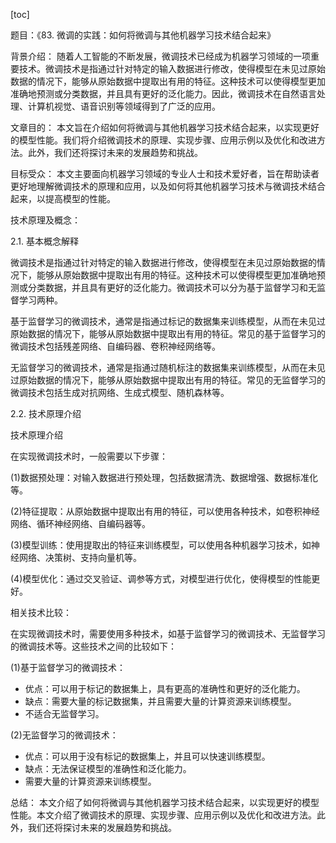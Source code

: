 
[toc]                    
                
                
题目：《83. 微调的实践：如何将微调与其他机器学习技术结合起来》

背景介绍：
随着人工智能的不断发展，微调技术已经成为机器学习领域的一项重要技术。微调技术是指通过针对特定的输入数据进行修改，使得模型在未见过原始数据的情况下，能够从原始数据中提取出有用的特征。这种技术可以使得模型更加准确地预测或分类数据，并且具有更好的泛化能力。因此，微调技术在自然语言处理、计算机视觉、语音识别等领域得到了广泛的应用。

文章目的：
本文旨在介绍如何将微调与其他机器学习技术结合起来，以实现更好的模型性能。我们将介绍微调技术的原理、实现步骤、应用示例以及优化和改进方法。此外，我们还将探讨未来的发展趋势和挑战。

目标受众：
本文主要面向机器学习领域的专业人士和技术爱好者，旨在帮助读者更好地理解微调技术的原理和应用，以及如何将其他机器学习技术与微调技术结合起来，以提高模型的性能。

技术原理及概念：

2.1. 基本概念解释

微调技术是指通过针对特定的输入数据进行修改，使得模型在未见过原始数据的情况下，能够从原始数据中提取出有用的特征。这种技术可以使得模型更加准确地预测或分类数据，并且具有更好的泛化能力。微调技术可以分为基于监督学习和无监督学习两种。

基于监督学习的微调技术，通常是指通过标记的数据集来训练模型，从而在未见过原始数据的情况下，能够从原始数据中提取出有用的特征。常见的基于监督学习的微调技术包括残差网络、自编码器、卷积神经网络等。

无监督学习的微调技术，通常是指通过随机标注的数据集来训练模型，从而在未见过原始数据的情况下，能够从原始数据中提取出有用的特征。常见的无监督学习的微调技术包括生成对抗网络、生成式模型、随机森林等。

2.2. 技术原理介绍

技术原理介绍

在实现微调技术时，一般需要以下步骤：

(1)数据预处理：对输入数据进行预处理，包括数据清洗、数据增强、数据标准化等。

(2)特征提取：从原始数据中提取出有用的特征，可以使用各种技术，如卷积神经网络、循环神经网络、自编码器等。

(3)模型训练：使用提取出的特征来训练模型，可以使用各种机器学习技术，如神经网络、决策树、支持向量机等。

(4)模型优化：通过交叉验证、调参等方式，对模型进行优化，使得模型的性能更好。

相关技术比较：

在实现微调技术时，需要使用多种技术，如基于监督学习的微调技术、无监督学习的微调技术等。这些技术之间的比较如下：

(1)基于监督学习的微调技术：

- 优点：可以用于标记的数据集上，具有更高的准确性和更好的泛化能力。
- 缺点：需要大量的标记数据集，并且需要大量的计算资源来训练模型。
- 不适合无监督学习。

(2)无监督学习的微调技术：

- 优点：可以用于没有标记的数据集上，并且可以快速训练模型。
- 缺点：无法保证模型的准确性和泛化能力。
- 需要大量的计算资源来训练模型。

总结：
本文介绍了如何将微调与其他机器学习技术结合起来，以实现更好的模型性能。本文介绍了微调技术的原理、实现步骤、应用示例以及优化和改进方法。此外，我们还将探讨未来的发展趋势和挑战。

